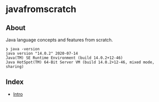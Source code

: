 # javafromscratch

## About

Java language concepts and features from scratch.

```
❯ java -version
java version "14.0.2" 2020-07-14
Java(TM) SE Runtime Environment (build 14.0.2+12-46)
Java HotSpot(TM) 64-Bit Server VM (build 14.0.2+12-46, mixed mode, sharing)
```

## Index

- [Intro](md/01.md)